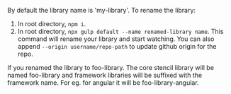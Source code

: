 By default the library name is 'my-library'. To rename the library:

1. In root directory, `npm i`.
2. In root directory, `npx gulp default --name renamed-library name`. This command will rename your library and start watching. You can also append `--origin username/repo-path` to update github origin for the repo.

If you renamed the library to foo-library. The core stencil library will be named foo-library and framework libraries will be suffixed with the framework name. For eg. for angular it will be foo-library-angular.

